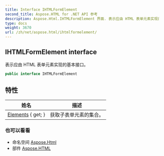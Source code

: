 ```yaml
---
title: Interface IHTMLFormElement
second_title: Aspose.HTML for .NET API 参考
description: Aspose.Html.IHTMLFormElement 界面. 表示应由 HTML 表单元素实现的基本接口
type: docs
weight: 3670
url: /zh/net/aspose.html/ihtmlformelement/
---
```

## IHTMLFormElement interface

表示应由 HTML 表单元素实现的基本接口。

```csharp
public interface IHTMLFormElement
```

## 特性

| 姓名 | 描述 |
| --- | --- |
| [Elements](../../aspose.html/ihtmlformelement/elements/) { get; } | 获取子表单元素的集合。 |

### 也可以看看

* 命名空间 [Aspose.Html](../../aspose.html/)
* 部件 [Aspose.HTML](../../)


